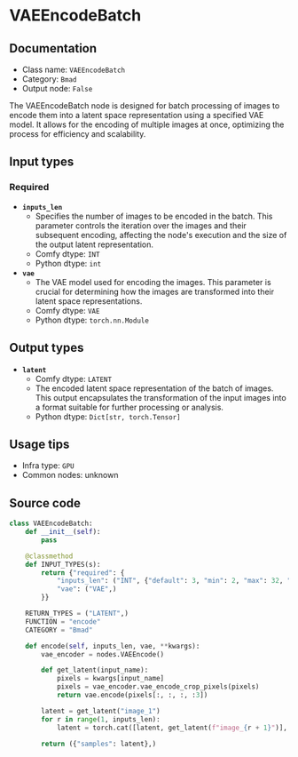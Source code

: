 # VAEEncodeBatch
## Documentation
- Class name: `VAEEncodeBatch`
- Category: `Bmad`
- Output node: `False`

The VAEEncodeBatch node is designed for batch processing of images to encode them into a latent space representation using a specified VAE model. It allows for the encoding of multiple images at once, optimizing the process for efficiency and scalability.
## Input types
### Required
- **`inputs_len`**
    - Specifies the number of images to be encoded in the batch. This parameter controls the iteration over the images and their subsequent encoding, affecting the node's execution and the size of the output latent representation.
    - Comfy dtype: `INT`
    - Python dtype: `int`
- **`vae`**
    - The VAE model used for encoding the images. This parameter is crucial for determining how the images are transformed into their latent space representations.
    - Comfy dtype: `VAE`
    - Python dtype: `torch.nn.Module`
## Output types
- **`latent`**
    - Comfy dtype: `LATENT`
    - The encoded latent space representation of the batch of images. This output encapsulates the transformation of the input images into a format suitable for further processing or analysis.
    - Python dtype: `Dict[str, torch.Tensor]`
## Usage tips
- Infra type: `GPU`
- Common nodes: unknown


## Source code
```python
class VAEEncodeBatch:
    def __init__(self):
        pass

    @classmethod
    def INPUT_TYPES(s):
        return {"required": {
            "inputs_len": ("INT", {"default": 3, "min": 2, "max": 32, "step": 1}),
            "vae": ("VAE",)
        }}

    RETURN_TYPES = ("LATENT",)
    FUNCTION = "encode"
    CATEGORY = "Bmad"

    def encode(self, inputs_len, vae, **kwargs):
        vae_encoder = nodes.VAEEncode()

        def get_latent(input_name):
            pixels = kwargs[input_name]
            pixels = vae_encoder.vae_encode_crop_pixels(pixels)
            return vae.encode(pixels[:, :, :, :3])

        latent = get_latent("image_1")
        for r in range(1, inputs_len):
            latent = torch.cat([latent, get_latent(f"image_{r + 1}")], dim=0)

        return ({"samples": latent},)

```
